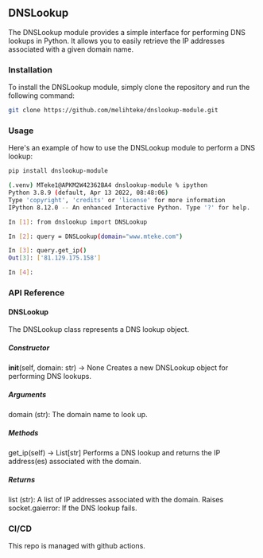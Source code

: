 ## DNSLookup
The DNSLookup module provides a simple interface for performing DNS lookups in Python. It allows you to easily retrieve the IP addresses associated with a given domain name.

### Installation
To install the DNSLookup module, simply clone the repository and run the following command:
```sh
git clone https://github.com/melihteke/dnslookup-module.git
```
### Usage
Here's an example of how to use the DNSLookup module to perform a DNS lookup:

```sh
pip install dnslookup-module
```


```sh
(.venv) MTeke1@APKM2W42362BA4 dnslookup-module % ipython
Python 3.8.9 (default, Apr 13 2022, 08:48:06) 
Type 'copyright', 'credits' or 'license' for more information
IPython 8.12.0 -- An enhanced Interactive Python. Type '?' for help.

In [1]: from dnslookup import DNSLookup

In [2]: query = DNSLookup(domain="www.mteke.com")

In [3]: query.get_ip()
Out[3]: ['81.129.175.158']

In [4]: 

```

### API Reference
#### DNSLookup
The DNSLookup class represents a DNS lookup object.

##### Constructor
__init__(self, domain: str) -> None
Creates a new DNSLookup object for performing DNS lookups.

##### Arguments
domain (str): The domain name to look up.

##### Methods
get_ip(self) -> List[str]
Performs a DNS lookup and returns the IP address(es) associated with the domain.

##### Returns
list (str): A list of IP addresses associated with the domain.
Raises
socket.gaierror: If the DNS lookup fails.




### CI/CD
This repo is managed with github actions.
